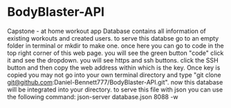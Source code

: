 # BodyBlaster-API
Capstone - at home workout app
Database contains all information of existing workouts and created users. to serve this databse go to an empty folder in terminal or mkdir to make one. once here you can go to code in the top right corner of this
web page. you will see the green button "code" click it and see the dropdown. you will see https and ssh buttons. click the SSH button and then copy the 
web address within which is the key. Once key is copied you may not go into your own terminal directory and type "git clone git@github.com:Daniel-Bennett777/BodyBlaster-API.git". now this database will be integrated into your directory. to serve this file with json you can use the following command: json-server database.json 8088 -w 
